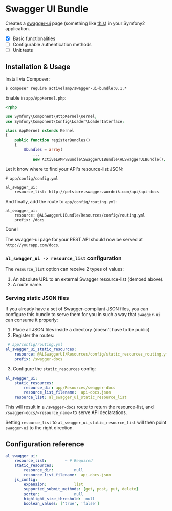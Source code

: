 Swagger UI Bundle
=================

Creates a [swagger-ui](https://github.com/wordnik/swagger-ui) page (something like [this](http://petstore.swagger.wordnik.com/)) in your Symfony2 application.

* [x] Basic functionalities
* [ ] Configurable authentication methods
* [ ] Unit tests

## Installation & Usage

Install via Composer:

`$ composer require activelamp/swagger-ui-bundle:0.1.*`

Enable in `app/AppKernel.php`:

```php
<?php

use Symfony\Component\HttpKernel\Kernel;
use Symfony\Component\Config\Loader\LoaderInterface;

class AppKernel extends Kernel
{
    public function registerBundles()
    {
        $bundles = array(
            ...
            new ActiveLAMP\Bundle\SwaggerUIBundle\ALSwaggerUIBundle(),

```
Let it know where to find your API's resource-list JSON:

```
# app/config/config.yml

al_swagger_ui:
    resource_list: http://petstore.swagger.wordnik.com/api/api-docs
```

And finally, add the route to `app/config/routing.yml`:

```
al_swagger_ui:
    resource: @ALSwaggerUIBundle/Resources/config/routing.yml
    prefix: /docs
```
Done!

The swagger-ui page for your REST API should now be served at 
`http://yourapp.com/docs`.

### `al_swagger_ui -> resource_list` configuration

The `resource_list` option can receive 2 types of values:

1. An absolute URL to an external Swagger resource-list (demoed above).
2. A route name.

### Serving static JSON files

If you already have a set of Swagger-compliant JSON files, you can configure this bundle to serve them for you in such a way that `swagger-ui` can consume it properly:

1. Place all JSON files inside a directory (doesn't have to be public)
2. Register the routes:

```yaml
 # app/config/routing.yml
al_swagger_ui_static_resources:
    resource: @ALSwaggerUI/Resources/config/static_resources_routing.yml
    prefix: /swagger-docs
```
3. Configure the `static_resources` config:

```yaml
al_swagger_ui:
    static_resources:
        resource_dir: app/Resources/swagger-docs
        resource_list_filename:  api-docs.json
    resource_list: al_swagger_ui_static_resource_list
```

This will result in a `/swagger-docs` route to return the resource-list, and `/swagger-docs/<resource_name>` to serve API declarations.

Setting `resource_list` to `al_swagger_ui_static_resource_list` will then point `swagger-ui` to the right direction.

## Configuration reference

```yaml
al_swagger_ui:
    resource_list:        ~ # Required
    static_resources:
        resource_dir:         null
        resource_list_filename:  api-docs.json
    js_config:
        expansion:            list
        supported_submit_methods: [get, post, put, delete]
        sorter:               null
        highlight_size_threshold:  null
        boolean_values: ['true', 'false']
```
